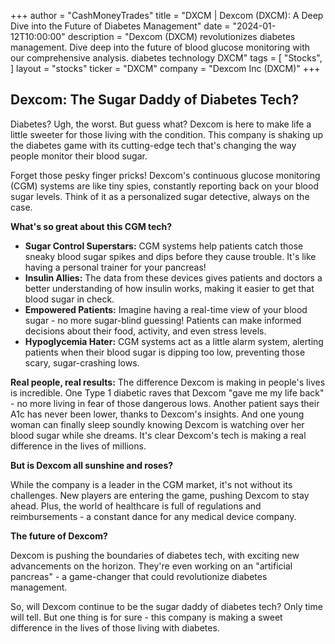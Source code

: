 +++
author = "CashMoneyTrades"
title = "DXCM |  Dexcom (DXCM): A Deep Dive into the Future of Diabetes Management"
date = "2024-01-12T10:00:00"
description = "Dexcom (DXCM) revolutionizes diabetes management. Dive deep into the future of blood glucose monitoring with our comprehensive analysis. diabetes technology DXCM"
tags = [
"Stocks",
]
layout = "stocks"
ticker = "DXCM"
company = "Dexcom Inc (DXCM)"
+++
        


## Dexcom: The Sugar Daddy of Diabetes Tech?

Diabetes? Ugh, the worst. But guess what? Dexcom is here to make life a little sweeter for those living with the condition. This company is shaking up the diabetes game with its cutting-edge tech that's changing the way people monitor their blood sugar.

Forget those pesky finger pricks! Dexcom's continuous glucose monitoring (CGM) systems are like tiny spies, constantly reporting back on your blood sugar levels. Think of it as a personalized sugar detective, always on the case.

**What's so great about this CGM tech?**

* **Sugar Control Superstars:** CGM systems help patients catch those sneaky blood sugar spikes and dips before they cause trouble. It's like having a personal trainer for your pancreas!
* **Insulin Allies:** The data from these devices gives patients and doctors a better understanding of how insulin works, making it easier to get that blood sugar in check.
* **Empowered Patients:** Imagine having a real-time view of your blood sugar - no more sugar-blind guessing! Patients can make informed decisions about their food, activity, and even stress levels.
* **Hypoglycemia Hater:** CGM systems act as a little alarm system, alerting patients when their blood sugar is dipping too low, preventing those scary, sugar-crashing lows.

**Real people, real results:** The difference Dexcom is making in people's lives is incredible. One Type 1 diabetic raves that Dexcom "gave me my life back" - no more living in fear of those dangerous lows. Another patient says their A1c has never been lower, thanks to Dexcom's insights. And one young woman can finally sleep soundly knowing Dexcom is watching over her blood sugar while she dreams. It's clear Dexcom's tech is making a real difference in the lives of millions.

**But is Dexcom all sunshine and roses?**

While the company is a leader in the CGM market, it's not without its challenges. New players are entering the game, pushing Dexcom to stay ahead. Plus, the world of healthcare is full of regulations and reimbursements - a constant dance for any medical device company.

**The future of Dexcom?**

Dexcom is pushing the boundaries of diabetes tech, with exciting new advancements on the horizon. They're even working on an "artificial pancreas" - a game-changer that could revolutionize diabetes management.

So, will Dexcom continue to be the sugar daddy of diabetes tech? Only time will tell. But one thing is for sure - this company is making a sweet difference in the lives of those living with diabetes. 

        
